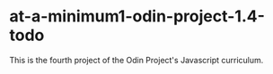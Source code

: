 # at-a-minimum1-odin-project-1.4-todo
This is the fourth project of the Odin Project's Javascript curriculum.
